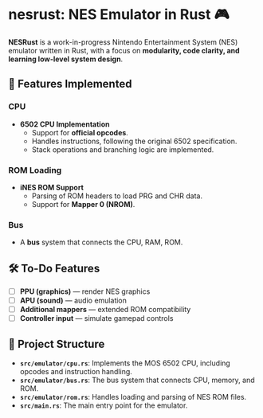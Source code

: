 # nesrust: NES Emulator in Rust 🎮

**NESRust** is a work-in-progress Nintendo Entertainment System (NES) emulator written in Rust, with a focus on **modularity, code clarity, and learning low-level system design**.

## 🚀 Features Implemented

### CPU
- **6502 CPU Implementation**
  - Support for **official opcodes**.
  - Handles instructions, following the original 6502 specification.
  - Stack operations and branching logic are implemented.

### ROM Loading
- **iNES ROM Support**
  - Parsing of ROM headers to load PRG and CHR data.
  - Support for **Mapper 0 (NROM)**.

### Bus
- A **bus** system that connects the CPU, RAM, ROM.

## 🛠️ To-Do Features

- [ ] **PPU (graphics)** — render NES graphics
- [ ] **APU (sound)** — audio emulation
- [ ] **Additional mappers** — extended ROM compatibility
- [ ] **Controller input** — simulate gamepad controls

## 📂 Project Structure

- **`src/emulator/cpu.rs`**: Implements the MOS 6502 CPU, including opcodes and instruction handling.
- **`src/emulator/bus.rs`**: The bus system that connects CPU, memory, and ROM.
- **`src/emulator/rom.rs`**: Handles loading and parsing of NES ROM files.
- **`src/main.rs`**: The main entry point for the emulator.
